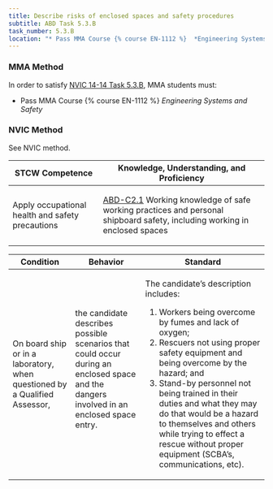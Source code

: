 ```yaml
---
title: Describe risks of enclosed spaces and safety procedures
subtitle: ABD Task 5.3.B 
task_number: 5.3.B
location: "* Pass MMA Course {% course EN-1112 %}  *Engineering Systems and Safety*" 
---
```



### MMA Method

In order to satisfy  [NVIC 14-14  Task  5.3.B]({{site.baseurl}}/assets/images/nvic-14-14.pdf), MMA students must:

* Pass MMA Course {% course EN-1112 %}  *Engineering Systems and Safety*


### NVIC Method

<a onclick="togglevisibility('nvic_methods')" >See NVIC method.</a>

<div id='nvic_methods' class='hide'>

<table>
<thead>
<tr>
<th class='forty'> STCW Competence </th>
<th class='sixty'> Knowledge, Understanding, and Proficiency </th>
</tr>
</thead>




<tbody>
<tr><td markdown='1'>

Apply occupational health and safety precautions

</td><td markdown='1'>

[ABD-C2.1](../../tables/25.html#ABD-C2.1) Working knowledge of safe working practices and personal shipboard safety, including working in enclosed spaces

</td></tr>


</tbody>
</table>


<table>
<thead>
<tr><th class='twenty'>  Condition </th><th class='twenty'> Behavior </th><th  class='sixty'>Standard </th></tr>
</thead>
<tbody >



<tr><td markdown='1'>

On board ship or in a laboratory, when questioned by a Qualified Assessor,

</td><td markdown='1'>

the candidate describes possible scenarios that could occur during an enclosed space and the dangers involved in an enclosed space entry.

<br>

<div class="tooltip">
<span class="tooltiptext">
</span>
</div>


</td><td markdown='1'>

The candidate’s description includes:

1. Workers being overcome by fumes and lack of oxygen;
2. Rescuers not using proper safety equipment and being overcome by the hazard; and
3. Stand-by personnel not being trained in their duties and what they may do that would be a hazard to themselves and others while trying to effect a rescue without proper equipment (SCBA’s, communications, etc). 

</td></tr>
</tbody>
</table>
</div>
